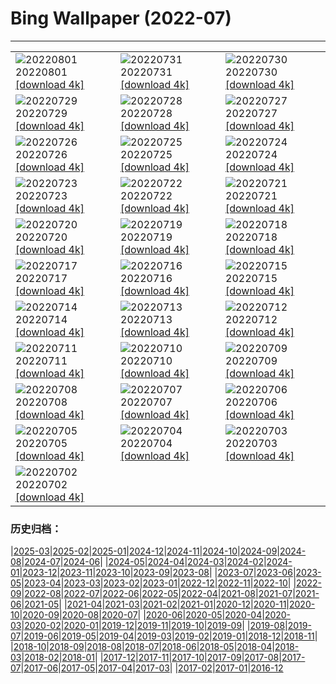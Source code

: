 # Bing Wallpaper (2022-07)
**************

<table><tr><td><img src="https://www.bing.com/th?id=OHR.LavaTube_DE-DE9734805886_1920x1080.jpg" alt="20220801"> 20220801 <a href="https://www.bing.com/th?id=OHR.LavaTube_DE-DE9734805886_UHD.jpg">[download 4k]</a></td><td><img src="https://www.bing.com/th?id=OHR.NoctilucentClouds_DE-DE9555871466_1920x1080.jpg" alt="20220731"> 20220731 <a href="https://www.bing.com/th?id=OHR.NoctilucentClouds_DE-DE9555871466_UHD.jpg">[download 4k]</a></td><td><img src="https://www.bing.com/th?id=OHR.FiordlandRainforest_DE-DE9424455836_1920x1080.jpg" alt="20220730"> 20220730 <a href="https://www.bing.com/th?id=OHR.FiordlandRainforest_DE-DE9424455836_UHD.jpg">[download 4k]</a></td></tr><tr><td><img src="https://www.bing.com/th?id=OHR.FourTigresses_DE-DE9170804873_1920x1080.jpg" alt="20220729"> 20220729 <a href="https://www.bing.com/th?id=OHR.FourTigresses_DE-DE9170804873_UHD.jpg">[download 4k]</a></td><td><img src="https://www.bing.com/th?id=OHR.RapsEichen_DE-DE7481390720_1920x1080.jpg" alt="20220728"> 20220728 <a href="https://www.bing.com/th?id=OHR.RapsEichen_DE-DE7481390720_UHD.jpg">[download 4k]</a></td><td><img src="https://www.bing.com/th?id=OHR.NabateanTomb_DE-DE7214514482_1920x1080.jpg" alt="20220727"> 20220727 <a href="https://www.bing.com/th?id=OHR.NabateanTomb_DE-DE7214514482_UHD.jpg">[download 4k]</a></td></tr><tr><td><img src="https://www.bing.com/th?id=OHR.MangroveDay_DE-DE7034733972_1920x1080.jpg" alt="20220726"> 20220726 <a href="https://www.bing.com/th?id=OHR.MangroveDay_DE-DE7034733972_UHD.jpg">[download 4k]</a></td><td><img src="https://www.bing.com/th?id=OHR.MGRBrighton_DE-DE6897720731_1920x1080.jpg" alt="20220725"> 20220725 <a href="https://www.bing.com/th?id=OHR.MGRBrighton_DE-DE6897720731_UHD.jpg">[download 4k]</a></td><td><img src="https://www.bing.com/th?id=OHR.AmeliaEarhart_DE-DE6764072881_1920x1080.jpg" alt="20220724"> 20220724 <a href="https://www.bing.com/th?id=OHR.AmeliaEarhart_DE-DE6764072881_UHD.jpg">[download 4k]</a></td></tr><tr><td><img src="https://www.bing.com/th?id=OHR.Pride2022_DE-DE6638080002_1920x1080.jpg" alt="20220723"> 20220723 <a href="https://www.bing.com/th?id=OHR.Pride2022_DE-DE6638080002_UHD.jpg">[download 4k]</a></td><td><img src="https://www.bing.com/th?id=OHR.SGIMontenegro_DE-DE6381977672_1920x1080.jpg" alt="20220722"> 20220722 <a href="https://www.bing.com/th?id=OHR.SGIMontenegro_DE-DE6381977672_UHD.jpg">[download 4k]</a></td><td><img src="https://www.bing.com/th?id=OHR.AbbeyGardens_DE-DE6089937551_1920x1080.jpg" alt="20220721"> 20220721 <a href="https://www.bing.com/th?id=OHR.AbbeyGardens_DE-DE6089937551_UHD.jpg">[download 4k]</a></td></tr><tr><td><img src="https://www.bing.com/th?id=OHR.MoonPhases_DE-DE5980621881_1920x1080.jpg" alt="20220720"> 20220720 <a href="https://www.bing.com/th?id=OHR.MoonPhases_DE-DE5980621881_UHD.jpg">[download 4k]</a></td><td><img src="https://www.bing.com/th?id=OHR.FraueninselChiemsee_DE-DE5736104461_1920x1080.jpg" alt="20220719"> 20220719 <a href="https://www.bing.com/th?id=OHR.FraueninselChiemsee_DE-DE5736104461_UHD.jpg">[download 4k]</a></td><td><img src="https://www.bing.com/th?id=OHR.OmijimaIsland_DE-DE5610818999_1920x1080.jpg" alt="20220718"> 20220718 <a href="https://www.bing.com/th?id=OHR.OmijimaIsland_DE-DE5610818999_UHD.jpg">[download 4k]</a></td></tr><tr><td><img src="https://www.bing.com/th?id=OHR.CoyoteButtes_DE-DE5485117214_1920x1080.jpg" alt="20220717"> 20220717 <a href="https://www.bing.com/th?id=OHR.CoyoteButtes_DE-DE5485117214_UHD.jpg">[download 4k]</a></td><td><img src="https://www.bing.com/th?id=OHR.AmericanGoldfinch_DE-DE5348349464_1920x1080.jpg" alt="20220716"> 20220716 <a href="https://www.bing.com/th?id=OHR.AmericanGoldfinch_DE-DE5348349464_UHD.jpg">[download 4k]</a></td><td><img src="https://www.bing.com/th?id=OHR.Arrone_DE-DE4433999139_1920x1080.jpg" alt="20220715"> 20220715 <a href="https://www.bing.com/th?id=OHR.Arrone_DE-DE4433999139_UHD.jpg">[download 4k]</a></td></tr><tr><td><img src="https://www.bing.com/th?id=OHR.MarburgSommer_DE-DE9323191347_1920x1080.jpg" alt="20220714"> 20220714 <a href="https://www.bing.com/th?id=OHR.MarburgSommer_DE-DE9323191347_UHD.jpg">[download 4k]</a></td><td><img src="https://www.bing.com/th?id=OHR.BasaltGiants_DE-DE8828158408_1920x1080.jpg" alt="20220713"> 20220713 <a href="https://www.bing.com/th?id=OHR.BasaltGiants_DE-DE8828158408_UHD.jpg">[download 4k]</a></td><td><img src="https://www.bing.com/th?id=OHR.SpiralHill_DE-DE8555073474_1920x1080.jpg" alt="20220712"> 20220712 <a href="https://www.bing.com/th?id=OHR.SpiralHill_DE-DE8555073474_UHD.jpg">[download 4k]</a></td></tr><tr><td><img src="https://www.bing.com/th?id=OHR.BarcelonaPop_DE-DE8335741945_1920x1080.jpg" alt="20220711"> 20220711 <a href="https://www.bing.com/th?id=OHR.BarcelonaPop_DE-DE8335741945_UHD.jpg">[download 4k]</a></td><td><img src="https://www.bing.com/th?id=OHR.OludenizTurkey_DE-DE8130422471_1920x1080.jpg" alt="20220710"> 20220710 <a href="https://www.bing.com/th?id=OHR.OludenizTurkey_DE-DE8130422471_UHD.jpg">[download 4k]</a></td><td><img src="https://www.bing.com/th?id=OHR.DolomitesMW_DE-DE7742879523_1920x1080.jpg" alt="20220709"> 20220709 <a href="https://www.bing.com/th?id=OHR.DolomitesMW_DE-DE7742879523_UHD.jpg">[download 4k]</a></td></tr><tr><td><img src="https://www.bing.com/th?id=OHR.PreveliGorge_DE-DE7559988363_1920x1080.jpg" alt="20220708"> 20220708 <a href="https://www.bing.com/th?id=OHR.PreveliGorge_DE-DE7559988363_UHD.jpg">[download 4k]</a></td><td><img src="https://www.bing.com/th?id=OHR.HecetaHead_DE-DE7338213648_1920x1080.jpg" alt="20220707"> 20220707 <a href="https://www.bing.com/th?id=OHR.HecetaHead_DE-DE7338213648_UHD.jpg">[download 4k]</a></td><td><img src="https://www.bing.com/th?id=OHR.KissingPuffins_DE-DE7207603413_1920x1080.jpg" alt="20220706"> 20220706 <a href="https://www.bing.com/th?id=OHR.KissingPuffins_DE-DE7207603413_UHD.jpg">[download 4k]</a></td></tr><tr><td><img src="https://www.bing.com/th?id=OHR.FannetteIsland_DE-DE6884034914_1920x1080.jpg" alt="20220705"> 20220705 <a href="https://www.bing.com/th?id=OHR.FannetteIsland_DE-DE6884034914_UHD.jpg">[download 4k]</a></td><td><img src="https://www.bing.com/th?id=OHR.MehlingerHeide_DE-DE6740976307_1920x1080.jpg" alt="20220704"> 20220704 <a href="https://www.bing.com/th?id=OHR.MehlingerHeide_DE-DE6740976307_UHD.jpg">[download 4k]</a></td><td><img src="https://www.bing.com/th?id=OHR.SummerDogs_DE-DE7996692774_1920x1080.jpg" alt="20220703"> 20220703 <a href="https://www.bing.com/th?id=OHR.SummerDogs_DE-DE7996692774_UHD.jpg">[download 4k]</a></td></tr><tr><td><img src="https://www.bing.com/th?id=OHR.HalfwayDay_DE-DE7522747043_1920x1080.jpg" alt="20220702"> 20220702 <a href="https://www.bing.com/th?id=OHR.HalfwayDay_DE-DE7522747043_UHD.jpg">[download 4k]</a></td><td></td><td></td></tr></table>

### 历史归档：

|[2025-03](/../2025-03/2025-03.md)|[2025-02](/../2025-02/2025-02.md)|[2025-01](/../2025-01/2025-01.md)|[2024-12](/../2024-12/2024-12.md)|[2024-11](/../2024-11/2024-11.md)|[2024-10](/../2024-10/2024-10.md)|[2024-09](/../2024-09/2024-09.md)|[2024-08](/../2024-08/2024-08.md)|[2024-07](/../2024-07/2024-07.md)|[2024-06](/../2024-06/2024-06.md)|
|[2024-05](/../2024-05/2024-05.md)|[2024-04](/../2024-04/2024-04.md)|[2024-03](/../2024-03/2024-03.md)|[2024-02](/../2024-02/2024-02.md)|[2024-01](/../2024-01/2024-01.md)|[2023-12](/../2023-12/2023-12.md)|[2023-11](/../2023-11/2023-11.md)|[2023-10](/../2023-10/2023-10.md)|[2023-09](/../2023-09/2023-09.md)|[2023-08](/../2023-08/2023-08.md)|
|[2023-07](/../2023-07/2023-07.md)|[2023-06](/../2023-06/2023-06.md)|[2023-05](/../2023-05/2023-05.md)|[2023-04](/../2023-04/2023-04.md)|[2023-03](/../2023-03/2023-03.md)|[2023-02](/../2023-02/2023-02.md)|[2023-01](/../2023-01/2023-01.md)|[2022-12](/../2022-12/2022-12.md)|[2022-11](/../2022-11/2022-11.md)|[2022-10](/../2022-10/2022-10.md)|
|[2022-09](/../2022-09/2022-09.md)|[2022-08](/../2022-08/2022-08.md)|[2022-07](/2022-07.md)|[2022-06](/../2022-06/2022-06.md)|[2022-05](/../2022-05/2022-05.md)|[2022-04](/../2022-04/2022-04.md)|[2021-08](/../2021-08/2021-08.md)|[2021-07](/../2021-07/2021-07.md)|[2021-06](/../2021-06/2021-06.md)|[2021-05](/../2021-05/2021-05.md)|
|[2021-04](/../2021-04/2021-04.md)|[2021-03](/../2021-03/2021-03.md)|[2021-02](/../2021-02/2021-02.md)|[2021-01](/../2021-01/2021-01.md)|[2020-12](/../2020-12/2020-12.md)|[2020-11](/../2020-11/2020-11.md)|[2020-10](/../2020-10/2020-10.md)|[2020-09](/../2020-09/2020-09.md)|[2020-08](/../2020-08/2020-08.md)|[2020-07](/../2020-07/2020-07.md)|
|[2020-06](/../2020-06/2020-06.md)|[2020-05](/../2020-05/2020-05.md)|[2020-04](/../2020-04/2020-04.md)|[2020-03](/../2020-03/2020-03.md)|[2020-02](/../2020-02/2020-02.md)|[2020-01](/../2020-01/2020-01.md)|[2019-12](/../2019-12/2019-12.md)|[2019-11](/../2019-11/2019-11.md)|[2019-10](/../2019-10/2019-10.md)|[2019-09](/../2019-09/2019-09.md)|
|[2019-08](/../2019-08/2019-08.md)|[2019-07](/../2019-07/2019-07.md)|[2019-06](/../2019-06/2019-06.md)|[2019-05](/../2019-05/2019-05.md)|[2019-04](/../2019-04/2019-04.md)|[2019-03](/../2019-03/2019-03.md)|[2019-02](/../2019-02/2019-02.md)|[2019-01](/../2019-01/2019-01.md)|[2018-12](/../2018-12/2018-12.md)|[2018-11](/../2018-11/2018-11.md)|
|[2018-10](/../2018-10/2018-10.md)|[2018-09](/../2018-09/2018-09.md)|[2018-08](/../2018-08/2018-08.md)|[2018-07](/../2018-07/2018-07.md)|[2018-06](/../2018-06/2018-06.md)|[2018-05](/../2018-05/2018-05.md)|[2018-04](/../2018-04/2018-04.md)|[2018-03](/../2018-03/2018-03.md)|[2018-02](/../2018-02/2018-02.md)|[2018-01](/../2018-01/2018-01.md)|
|[2017-12](/../2017-12/2017-12.md)|[2017-11](/../2017-11/2017-11.md)|[2017-10](/../2017-10/2017-10.md)|[2017-09](/../2017-09/2017-09.md)|[2017-08](/../2017-08/2017-08.md)|[2017-07](/../2017-07/2017-07.md)|[2017-06](/../2017-06/2017-06.md)|[2017-05](/../2017-05/2017-05.md)|[2017-04](/../2017-04/2017-04.md)|[2017-03](/../2017-03/2017-03.md)|
|[2017-02](/../2017-02/2017-02.md)|[2017-01](/../2017-01/2017-01.md)|[2016-12](/../2016-12/2016-12.md)